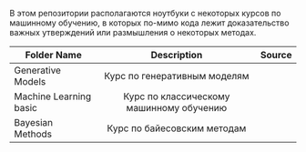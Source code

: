В этом репозитории располагаются ноутбуки с некоторых курсов по машинному обучению, в которых по-мимо кода лежит доказательство важных утверждений или размышления о некоторых методах.

| Folder Name            | Description   | Source|
| ---------------------- |:-------------:|:-------:|
| Generative Models      | Курс по генеративным моделям||
| Machine Learning basic | Курс по классическому машинному обучению||
| Bayesian Methods       | Курс по байесовским методам      ||